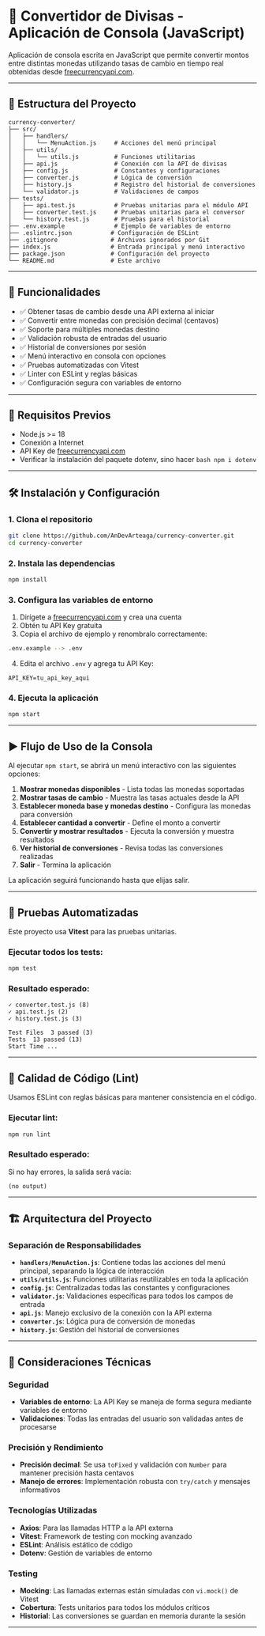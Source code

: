 # 💱 Convertidor de Divisas - Aplicación de Consola (JavaScript)

Aplicación de consola escrita en JavaScript que permite convertir montos entre distintas monedas utilizando tasas de cambio en tiempo real obtenidas desde [freecurrencyapi.com](https://freecurrencyapi.com/).

---

## 📁 Estructura del Proyecto

```
currency-converter/
├── src/
│   ├── handlers/
│   │   └── MenuAction.js     # Acciones del menú principal
│   ├── utils/
│   │   └── utils.js          # Funciones utilitarias
│   ├── api.js                # Conexión con la API de divisas
│   ├── config.js             # Constantes y configuraciones
│   ├── converter.js          # Lógica de conversión
│   ├── history.js            # Registro del historial de conversiones
│   └── validator.js          # Validaciones de campos
├── tests/
│   ├── api.test.js           # Pruebas unitarias para el módulo API
│   ├── converter.test.js     # Pruebas unitarias para el conversor
│   └── history.test.js       # Pruebas para el historial
├── .env.example              # Ejemplo de variables de entorno
├── .eslintrc.json           # Configuración de ESLint
├── .gitignore               # Archivos ignorados por Git
├── index.js                 # Entrada principal y menú interactivo
├── package.json             # Configuración del proyecto
└── README.md                # Este archivo
```

---

## 📌 Funcionalidades

- ✅ Obtener tasas de cambio desde una API externa al iniciar
- ✅ Convertir entre monedas con precisión decimal (centavos)
- ✅ Soporte para múltiples monedas destino
- ✅ Validación robusta de entradas del usuario
- ✅ Historial de conversiones por sesión
- ✅ Menú interactivo en consola con opciones
- ✅ Pruebas automatizadas con Vitest
- ✅ Linter con ESLint y reglas básicas
- ✅ Configuración segura con variables de entorno

---

## 🚀 Requisitos Previos

- Node.js >= 18
- Conexión a Internet
- API Key de [freecurrencyapi.com](https://freecurrencyapi.com/)
- Verificar la instalación del paquete dotenv, sino hacer `bash npm i dotenv`

---

## 🛠 Instalación y Configuración

### 1. Clona el repositorio

```bash
git clone https://github.com/AnDevArteaga/currency-converter.git
cd currency-converter
```

### 2. Instala las dependencias

```bash
npm install
```

### 3. Configura las variables de entorno

1. Dirígete a [freecurrencyapi.com](https://freecurrencyapi.com/) y crea una cuenta
2. Obtén tu API Key gratuita
3. Copia el archivo de ejemplo y renombralo correctamente:

```bash
.env.example --> .env
```

4. Edita el archivo `.env` y agrega tu API Key:

```env
API_KEY=tu_api_key_aqui
```

### 4. Ejecuta la aplicación

```bash
npm start
```

---

## ▶️ Flujo de Uso de la Consola

Al ejecutar `npm start`, se abrirá un menú interactivo con las siguientes opciones:

1. **Mostrar monedas disponibles** - Lista todas las monedas soportadas
2. **Mostrar tasas de cambio** - Muestra las tasas actuales desde la API
3. **Establecer moneda base y monedas destino** - Configura las monedas para conversión
4. **Establecer cantidad a convertir** - Define el monto a convertir
5. **Convertir y mostrar resultados** - Ejecuta la conversión y muestra resultados
6. **Ver historial de conversiones** - Revisa todas las conversiones realizadas
7. **Salir** - Termina la aplicación

La aplicación seguirá funcionando hasta que elijas salir.

---

## 🧪 Pruebas Automatizadas

Este proyecto usa **Vitest** para las pruebas unitarias.

### Ejecutar todos los tests:

```bash
npm test
```

### Resultado esperado:

```
✓ converter.test.js (8)
✓ api.test.js (2)
✓ history.test.js (3)

Test Files  3 passed (3)
Tests  13 passed (13)
Start Time ...
```

---

## 🧹 Calidad de Código (Lint)

Usamos ESLint con reglas básicas para mantener consistencia en el código.

### Ejecutar lint:

```bash
npm run lint
```

### Resultado esperado:

Si no hay errores, la salida será vacía:

```
(no output)
```

---

## 🏗️ Arquitectura del Proyecto

### Separación de Responsabilidades

- **`handlers/MenuAction.js`**: Contiene todas las acciones del menú principal, separando la lógica de interacción
- **`utils/utils.js`**: Funciones utilitarias reutilizables en toda la aplicación
- **`config.js`**: Centralizadas todas las constantes y configuraciones
- **`validator.js`**: Validaciones específicas para todos los campos de entrada
- **`api.js`**: Manejo exclusivo de la conexión con la API externa
- **`converter.js`**: Lógica pura de conversión de monedas
- **`history.js`**: Gestión del historial de conversiones

---

## 🔐 Consideraciones Técnicas

### Seguridad

- **Variables de entorno**: La API Key se maneja de forma segura mediante variables de entorno
- **Validaciones**: Todas las entradas del usuario son validadas antes de procesarse

### Precisión y Rendimiento

- **Precisión decimal**: Se usa `toFixed` y validación con `Number` para mantener precisión hasta centavos
- **Manejo de errores**: Implementación robusta con `try/catch` y mensajes informativos

### Tecnologías Utilizadas

- **Axios**: Para las llamadas HTTP a la API externa
- **Vitest**: Framework de testing con mocking avanzado
- **ESLint**: Análisis estático de código
- **Dotenv**: Gestión de variables de entorno

### Testing

- **Mocking**: Las llamadas externas están simuladas con `vi.mock()` de Vitest
- **Cobertura**: Tests unitarios para todos los módulos críticos
- **Historial**: Las conversiones se guardan en memoria durante la sesión

---
